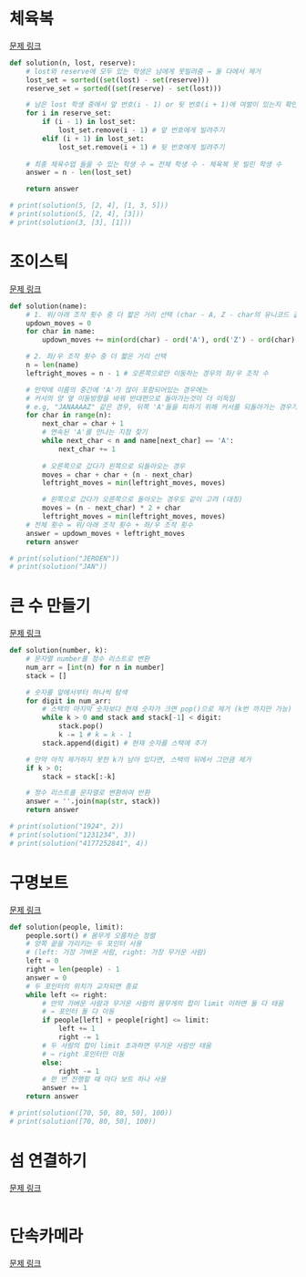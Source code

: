 # 체육복
[문제 링크](https://school.programmers.co.kr/learn/courses/30/lessons/42862)
```python
def solution(n, lost, reserve):
    # lost와 reserve에 모두 있는 학생은 남에게 못빌려줌 → 둘 다에서 제거
    lost_set = sorted((set(lost) - set(reserve)))
    reserve_set = sorted((set(reserve) - set(lost)))

    # 남은 lost 학생 중에서 앞 번호(i - 1) or 뒷 번호(i + 1)에 여벌이 있는지 확인하고 빌리기 (set에서 제거)
    for i in reserve_set:
        if (i - 1) in lost_set:
            lost_set.remove(i - 1) # 앞 번호에게 빌려주기
        elif (i + 1) in lost_set:
            lost_set.remove(i + 1) # 뒷 번호에게 빌려주기
    
    # 최종 체육수업 들을 수 있는 학생 수 = 전체 학생 수 - 체육복 못 빌린 학생 수
    answer = n - len(lost_set)

    return answer

# print(solution(5, [2, 4], [1, 3, 5]))
# print(solution(5, [2, 4], [3]))
# print(solution(3, [3], [1]))
```

# 조이스틱
[문제 링크](https://school.programmers.co.kr/learn/courses/30/lessons/42860)
```python
def solution(name):
    # 1. 위/아래 조작 횟수 중 더 짧은 거리 선택 (char - A, Z - char의 유니코드 값 차이)
    updown_moves = 0
    for char in name:
        updown_moves += min(ord(char) - ord('A'), ord('Z') - ord(char) + 1)

    # 2. 좌/우 조작 횟수 중 더 짧은 거리 선택
    n = len(name)
    leftright_moves = n - 1 # 오른쪽으로만 이동하는 경우의 좌/우 조작 수

    # 만약에 이름의 중간에 'A'가 많이 포함되어있는 경우에는 
    # 커서의 양 옆 이동방향을 바꿔 반대편으로 돌아가는것이 더 이득임
    # e.g, "JANAAAAZ" 같은 경우, 뒤쪽 'A'들을 피하기 위해 커서를 되돌아가는 경우가 더 이득임
    for char in range(n):
        next_char = char + 1
        # 연속된 'A'를 만나는 지점 찾기
        while next_char < n and name[next_char] == 'A':
            next_char += 1
        
        # 오른쪽으로 갔다가 왼쪽으로 되돌아오는 경우
        moves = char + char + (n - next_char)
        leftright_moves = min(leftright_moves, moves)

        # 왼쪽으로 갔다가 오른쪽으로 돌아오는 경우도 같이 고려 (대칭)
        moves = (n - next_char) * 2 + char
        leftright_moves = min(leftright_moves, moves)
    # 전체 횟수 = 위/아래 조작 횟수 + 좌/우 조작 횟수
    answer = updown_moves + leftright_moves
    return answer

# print(solution("JEROEN"))
# print(solution("JAN"))

```

# 큰 수 만들기
[문제 링크](https://school.programmers.co.kr/learn/courses/30/lessons/42883)
```python
def solution(number, k):
    # 문자열 number를 정수 리스트로 변환
    num_arr = [int(n) for n in number]
    stack = []

    # 숫자를 앞에서부터 하나씩 탐색
    for digit in num_arr:
        # 스택의 마지막 숫자보다 현재 숫자가 크면 pop()으로 제거 (k번 까지만 가능)
        while k > 0 and stack and stack[-1] < digit:
            stack.pop()
            k -= 1 # k = k - 1
        stack.append(digit) # 현재 숫자를 스택에 추가

    # 만약 아직 제거하지 못한 k가 남아 있다면, 스택의 뒤에서 그만큼 제거
    if k > 0: 
        stack = stack[:-k]

    # 정수 리스트를 문자열로 변환하여 반환
    answer = ''.join(map(str, stack))
    return answer

# print(solution("1924", 2))
# print(solution("1231234", 3))
# print(solution("4177252841", 4))

```

# 구명보트
[문제 링크](https://school.programmers.co.kr/learn/courses/30/lessons/42885)
```python
def solution(people, limit):
    people.sort() # 몸무게 오름차순 정렬
    # 양쪽 끝을 가리키는 두 포인터 사용 
    # (left: 가장 가벼운 사람, right: 가장 무거운 사람)
    left = 0
    right = len(people) - 1
    answer = 0
    # 두 포인터의 위치가 교차되면 종료
    while left <= right:
        # 만약 가벼운 사람과 무거운 사람의 몸무게의 합이 limit 이하면 둘 다 태움
        # → 포인터 둘 다 이동
        if people[left] + people[right] <= limit:
            left += 1
            right -= 1
        # 두 사람의 합이 limit 초과하면 무거운 사람만 태움
        # → right 포인터만 이동
        else:
            right -= 1
        # 한 번 진행할 때 마다 보트 하나 사용
        answer += 1
    return answer

# print(solution([70, 50, 80, 50], 100))
# print(solution([70, 80, 50], 100))


```

# 섬 연결하기
[문제 링크](https://school.programmers.co.kr/learn/courses/30/lessons/42861)
```python

```

# 단속카메라
[문제 링크](https://school.programmers.co.kr/learn/courses/30/lessons/42884)
```python

```